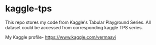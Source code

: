 # kaggle-tps
This repo stores my code from Kaggle's Tabular Playground Series. All dataset could be accessed from corresponding kaggle TPS series. 


My Kaggle profile- 
https://www.kaggle.com/vermaavi 

